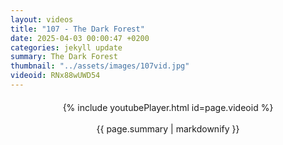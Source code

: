 ```yaml
---
layout: videos
title: "107 - The Dark Forest"
date: 2025-04-03 00:00:47 +0200
categories: jekyll update
summary: The Dark Forest
thumbnail: "../assets/images/107vid.jpg"
videoid: RNx88wUWD54
---
```


<div style="text-align: center; margin-top: 20px;">
  {% include youtubePlayer.html id=page.videoid %}
  <p style="margin-top: 15px; font-size: 1.2em; color: #333;">
    <p>{{ page.summary | markdownify }}</p>
  </p>
</div>
